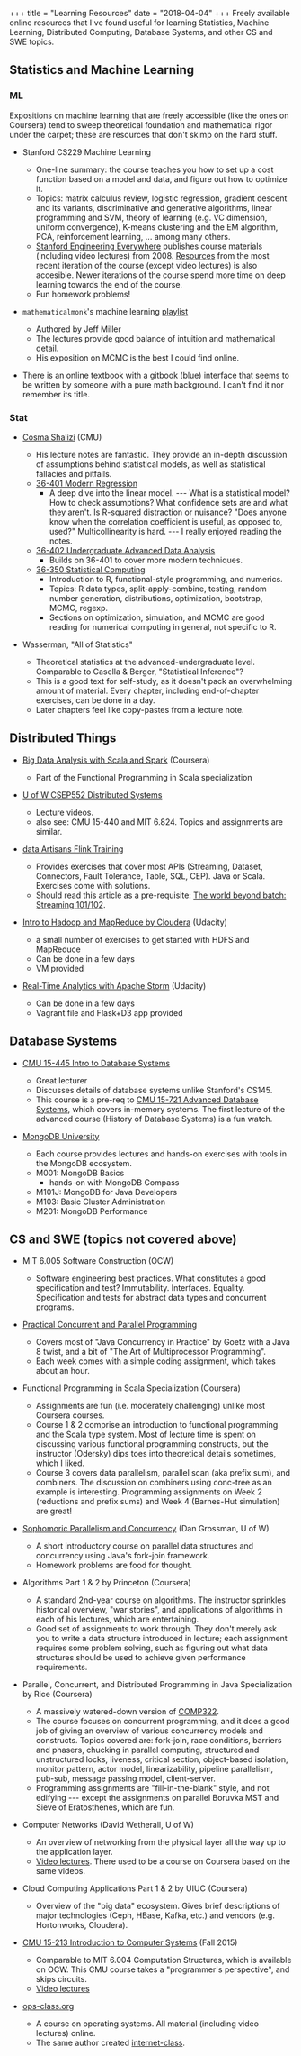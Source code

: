 +++
title = "Learning Resources"
date = "2018-04-04"
+++
Freely available online resources that I've found useful for learning Statistics, Machine Learning, Distributed Computing, Database Systems, and other CS and SWE topics.

## Statistics and Machine Learning
### ML
Expositions on machine learning that are freely accessible (like the ones on Coursera) tend to sweep theoretical foundation and mathematical rigor under the carpet; these are resources that don't skimp on the hard stuff.

- Stanford CS229 Machine Learning
  * One-line summary: the course teaches you how to set up a cost function based on a model and data, and figure out how to optimize it.
  * Topics: matrix calculus review, logistic regression, gradient descent and its variants, discriminative and generative algorithms, linear programming and SVM, theory of learning (e.g. VC dimension, uniform convergence), K-means clustering and the EM algorithm, PCA, reinforcement learning, ... among many others.
  * [Stanford Engineering Everywhere](https://see.stanford.edu/course/cs229) publishes course materials (including video lectures) from 2008.
  [Resources](http://cs229.stanford.edu/) from the most recent iteration of the course (except video lectures) is also accesible.
  Newer iterations of the course spend more time on deep learning towards the end of the course.
  * Fun homework problems!

- `mathematicalmonk`'s machine learning [playlist](https://www.youtube.com/playlist?list=PLD0F06AA0D2E8FFBA)
  * Authored by Jeff Miller
  * The lectures provide good balance of intuition and mathematical detail.
  * His exposition on MCMC is the best I could find online.

- There is an online textbook with a gitbook (blue) interface that seems to be written by someone with a pure math background. I can't find it nor remember its title.

### Stat
- [Cosma Shalizi](http://www.stat.cmu.edu/~cshalizi/) (CMU)
  * His lecture notes are fantastic.
  They provide an in-depth discussion of assumptions behind statistical models, as well as statistical fallacies and pitfalls.
  * [36-401 Modern Regression](http://www.stat.cmu.edu/~cshalizi/mreg/15/)
      + A deep dive into the linear model. --- What is a statistical model? How to check assumptions? What confidence sets are and what they aren't. Is R-squared distraction or nuisance? "Does anyone know when the correlation coefficient is useful, as opposed to, used?" Multicollinearity is hard. --- I really enjoyed reading the notes.
  * [36-402 Undergraduate Advanced Data Analysis](http://www.stat.cmu.edu/~cshalizi/uADA/17/)
      + Builds on 36-401 to cover more modern techniques.
  * [36-350 Statistical Computing](http://www.stat.cmu.edu/~cshalizi/statcomp/14/)
      + Introduction to R, functional-style programming, and numerics.
      + Topics: R data types, split-apply-combine, testing, random number generation, distributions, optimization, bootstrap, MCMC, regexp.
      + Sections on optimization, simulation, and MCMC are good reading for numerical computing in general, not specific to R.

- Wasserman, "All of Statistics"
  * Theoretical statistics at the advanced-undergraduate level. Comparable to Casella & Berger, "Statistical Inference"?
  * This is a good text for self-study, as it doesn't pack an overwhelming amount of material.
  Every chapter, including end-of-chapter exercises, can be done in a day.
  * Later chapters feel like copy-pastes from a lecture note.

## Distributed Things
- [Big Data Analysis with Scala and Spark](https://www.coursera.org/learn/scala-spark-big-data) (Coursera)
  * Part of the Functional Programming in Scala specialization

- [U of W CSEP552 Distributed Systems](https://courses.cs.washington.edu/courses/csep552/18wi/)
  * Lecture videos.
  * also see: CMU 15-440 and MIT 6.824. Topics and assignments are similar.

- [data Artisans Flink Training](http://training.data-artisans.com/)
  * Provides exercises that cover most APIs (Streaming, Dataset, Connectors, Fault Tolerance, Table, SQL, CEP). Java or Scala. Exercises come with solutions.
  * Should read this article as a pre-requisite: [The world beyond batch: Streaming 101/102](https://www.oreilly.com/people/09f01-tyler-akidau).

- [Intro to Hadoop and MapReduce by Cloudera](https://www.udacity.com/course/intro-to-hadoop-and-mapreduce--ud617) (Udacity)
  * a small number of exercises to get started with HDFS and MapReduce
  * Can be done in a few days
  * VM provided

- [Real-Time Analytics with Apache Storm](https://www.udacity.com/course/real-time-analytics-with-apache-storm--ud381) (Udacity)
  * Can be done in a few days
  * Vagrant file and Flask+D3 app provided

## Database Systems
- [CMU 15-445 Intro to Database Systems](http://15445.courses.cs.cmu.edu/)
  * Great lecturer
  * Discusses details of database systems unlike Stanford's CS145.
  * This course is a pre-req to [CMU 15-721 Advanced Database Systems](http://15721.courses.cs.cmu.edu/), which covers in-memory systems. The first lecture of the advanced course (History of Database Systems) is a fun watch.

- [MongoDB University](https://university.mongodb.com/courses/catalog)
  * Each course provides lectures and hands-on exercises with tools in the MongoDB ecosystem.
  * M001: MongoDB Basics
     + hands-on with MongoDB Compass
  * M101J: MongoDB for Java Developers
  * M103: Basic Cluster Administration
  * M201: MongoDB Performance

## CS and SWE (topics not covered above)
- MIT 6.005 Software Construction (OCW)
  * Software engineering best practices. What constitutes a good specification and test? Immutability. Interfaces. Equality. Specification and tests for abstract data types and concurrent programs.

- [Practical Concurrent and Parallel Programming](http://www.itu.dk/people/sestoft/itu/PCPP/E2016/)
  * Covers most of "Java Concurrency in Practice" by Goetz with a Java 8 twist, and a bit of "The Art of Multiprocessor Programming".
  * Each week comes with a simple coding assignment, which takes about an hour.

- Functional Programming in Scala Specialization (Coursera)
  * Assignments are fun (i.e. moderately challenging) unlike most Coursera courses.
  * Course 1 & 2 comprise an introduction to functional programming and the Scala type system.
  Most of lecture time is spent on discussing various functional programming constructs, but the instructor (Odersky) dips toes into theoretical details sometimes, which I liked.
  * Course 3 covers data parallelism, parallel scan (aka prefix sum), and combiners.
  The discussion on combiners using conc-tree as an example is interesting. Programming assignments on Week 2 (reductions and prefix sums) and Week 4 (Barnes-Hut simulation) are great!

- [Sophomoric Parallelism and Concurrency](https://homes.cs.washington.edu/~djg/teachingMaterials/spac/) (Dan Grossman, U of W)
  * A short introductory course on parallel data structures and concurrency using Java's fork-join framework.
  * Homework problems are food for thought.

- Algorithms Part 1 & 2 by Princeton (Coursera)
  * A standard 2nd-year course on algorithms. The instructor sprinkles historical overview, "war stories", and applications of algorithms in each of his lectures, which are entertaining.
  * Good set of assignments to work through. They don't merely ask you to write a data structure introduced in lecture; each assignment requires some problem solving, such as figuring out what data structures should be used to achieve given performance requirements.

- Parallel, Concurrent, and Distributed Programming in Java Specialization by Rice (Coursera)
  * A massively watered-down version of [COMP322](https://wiki.rice.edu/confluence/display/PARPROG/COMP322).
  * The course focuses on concurrent programming, and it does a good job of giving an overview of various concurrency models and constructs.
  Topics covered are: fork-join, race conditions, barriers and phasers, chucking in parallel computing, structured and unstructured locks, liveness, critical section, object-based isolation, monitor pattern, actor model, linearizability, pipeline parallelism,  pub-sub, message passing model, client-server.
  * Programming assignments are "fill-in-the-blank" style, and not edifying --- except the assignments on parallel Boruvka MST and Sieve of Eratosthenes, which are fun.

- Computer Networks (David Wetherall, U of W)
  * An overview of networking from the physical layer all the way up to the application layer.
  * [Video lectures](http://media.pearsoncmg.com/ph/streaming/esm/tanenbaum5e_videonotes/tanenbaum_videoNotes.html). There used to be a course on Coursera based on the same videos.

- Cloud Computing Applications Part 1 & 2 by UIUC (Coursera)
  * Overview of the "big data" ecosystem. Gives brief descriptions of major technologies (Ceph, HBase, Kafka, etc.) and vendors (e.g. Hortonworks, Cloudera).

- [CMU 15-213 Introduction to Computer Systems](http://www.cs.cmu.edu/afs/cs/academic/class/15213-f15/www/) (Fall 2015)
  * Comparable to MIT 6.004 Computation Structures, which is available on OCW. This CMU course takes a "programmer's perspective", and skips circuits.
  * [Video lectures](https://scs.hosted.panopto.com/Panopto/Pages/Sessions/List.aspx#folderID=%22b96d90ae-9871-4fae-91e2-b1627b43e25e%22)

- [ops-class.org](https://www.ops-class.org/)
  * A course on operating systems. All material (including video lectures) online.
  * The same author created [internet-class](internet-class.org).
